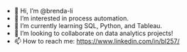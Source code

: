 - 👋 Hi, I’m @brenda-li
- 👀 I’m interested in process automation.
- 🌱 I’m currently learning SQL, Python, and Tableau.
- 💞️ I’m looking to collaborate on data analytics projects!
- 📫 How to reach me: https://www.linkedin.com/in/bl257/
